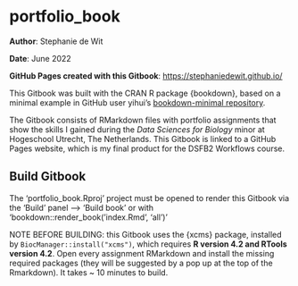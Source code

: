 
<!-- README.md is generated from README.Rmd. Please edit that file -->

# portfolio_book

<!-- badges: start -->
<!-- badges: end -->

**Author**: Stephanie de Wit

**Date**: June 2022

**GitHub Pages created with this Gitbook**:
<https://stephaniedewit.github.io/>

This Gitbook was built with the CRAN R package {bookdown}, based on a
minimal example in GitHub user yihui’s [bookdown-minimal
repository](https://github.com/yihui/bookdown-minimal).

The Gitbook consists of RMarkdown files with portfolio assignments that
show the skills I gained during the *Data Sciences for Biology* minor at
Hogeschool Utrecht, The Netherlands. This Gitbook is linked to a GitHub
Pages website, which is my final product for the DSFB2 Workflows course.

## Build Gitbook

The ‘portfolio_book.Rproj’ project must be opened to render this Gitbook
via the ‘Build’ panel –\> ‘Build book’ or with
‘bookdown::render_book(’index.Rmd’, ‘all’)’

NOTE BEFORE BUILDING: this Gitbook uses the {xcms} package, installed by
`BiocManager::install("xcms")`, which requires **R version 4.2 and
RTools version 4.2**. Open every assignment RMarkdown and install the
missing required packages (they will be suggested by a pop up at the top
of the Rmarkdown). It takes \~ 10 minutes to build.
